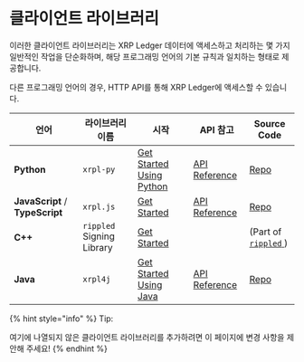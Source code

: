 # 클라이언트 라이브러리

이러한 클라이언트 라이브러리는 XRP Ledger 데이터에 액세스하고 처리하는 몇 가지 일반적인 작업을 단순화하며, 해당 프로그래밍 언어의 기본 규칙과 일치하는 형태로 제공합니다.

다른 프로그래밍 언어의 경우, HTTP API를 통해 XRP Ledger에 액세스할 수 있습니다.&#x20;

| 언어                              | 라이브러리 이름                  | 시작                                                                                          | API 참고                                             | Source Code                                                |
| ------------------------------- | ------------------------- | ------------------------------------------------------------------------------------------- | -------------------------------------------------- | ---------------------------------------------------------- |
| **Python**                      | `xrpl-py`                 | [Get Started Using Python](https://xrpl.org/get-started-using-python.html)                  | [API Reference ](https://xrpl-py.readthedocs.io/)  | [Repo ](https://github.com/XRPLF/xrpl-py)                  |
| **JavaScript** / **TypeScript** | `xrpl.js`                 | [Get Started](https://xrpl.org/get-started-using-javascript.html)                           | [API Reference ](https://js.xrpl.org/)             | [Repo ](https://github.com/XRPLF/xrpl.js)                  |
| **C++**                         | `rippled` Signing Library | [Get Started ](https://github.com/ripple/rippled/tree/develop/Builds/linux#signing-library) |                                                    | (Part of [`rippled` ](https://github.com/ripple/rippled/)) |
| **Java**                        | `xrpl4j`                  | [Get Started Using Java](https://xrpl.org/get-started-using-java.html)                      | [API Reference ](https://javadoc.io/doc/org.xrpl/) | [Repo ](https://github.com/XRPLF/xrpl4j)                   |

{% hint style="info" %}
Tip:

여기에 나열되지 않은 클라이언트 라이브러리를 추가하려면 이 페이지에 변경 사항을 제안해 주세요!
{% endhint %}

